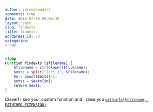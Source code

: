 ```yaml
---
author: jeremykendall
comments: true
date: 2011-07-08 08:00:10
layout: post
slug: findexts
title: findexts
wordpress_id: 73
categories:
- PHP
---
```

```php
<?php
Function findexts ($filename) { 
    $filename = strtolower($filename);
    $exts = split("[/\\.]", $filename);
    $n = count($exts)-1;
    $exts = $exts[$n];
    return $exts;
}
```
Clever!  I see your custom function and I raise you [`pathinfo($filename, PATHINFO_EXTENSION)`](http://us2.php.net/pathinfo).
